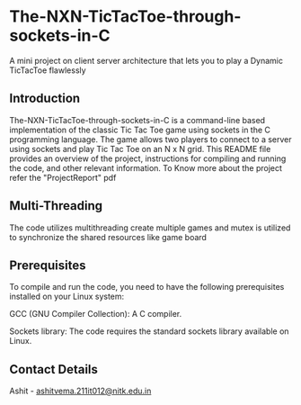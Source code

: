 
# The-NXN-TicTacToe-through-sockets-in-C
A mini project on client server architecture that lets you to play a Dynamic TicTacToe flawlessly



## Introduction
The-NXN-TicTacToe-through-sockets-in-C is a command-line based implementation of the classic Tic Tac Toe game using sockets in the C programming language. The game allows two players to connect to a server using sockets and play Tic Tac Toe on an N x N grid. This README file provides an overview of the project, instructions for compiling and running the code, and other relevant information. To Know more about the project refer the "ProjectReport" pdf

## Multi-Threading
The code utilizes multithreading create multiple games and mutex is utilized to synchronize the shared resources like game board

## Prerequisites
To compile and run the code, you need to have the following prerequisites installed on your Linux system:

GCC (GNU Compiler Collection): A C compiler.

Sockets library: The code requires the standard sockets library available on Linux.
## Contact Details
Ashit - ashitvema.211it012@nitk.edu.in



